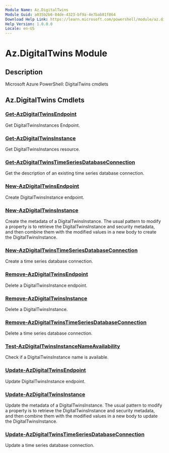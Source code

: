 ```yaml
---
Module Name: Az.DigitalTwins
Module Guid: a035b2b6-84de-4323-bf9a-4e7bab81f864
Download Help Link: https://learn.microsoft.com/powershell/module/az.digitaltwins
Help Version: 1.0.0.0
Locale: en-US
---
```


# Az.DigitalTwins Module
## Description
Microsoft Azure PowerShell: DigitalTwins cmdlets

## Az.DigitalTwins Cmdlets
### [Get-AzDigitalTwinsEndpoint](Get-AzDigitalTwinsEndpoint.md)
Get DigitalTwinsInstances Endpoint.

### [Get-AzDigitalTwinsInstance](Get-AzDigitalTwinsInstance.md)
Get DigitalTwinsInstances resource.

### [Get-AzDigitalTwinsTimeSeriesDatabaseConnection](Get-AzDigitalTwinsTimeSeriesDatabaseConnection.md)
Get the description of an existing time series database connection.

### [New-AzDigitalTwinsEndpoint](New-AzDigitalTwinsEndpoint.md)
Create DigitalTwinsInstance endpoint.

### [New-AzDigitalTwinsInstance](New-AzDigitalTwinsInstance.md)
Create the metadata of a DigitalTwinsInstance.
The usual pattern to modify a property is to retrieve the DigitalTwinsInstance and security metadata, and then combine them with the modified values in a new body to create the DigitalTwinsInstance.

### [New-AzDigitalTwinsTimeSeriesDatabaseConnection](New-AzDigitalTwinsTimeSeriesDatabaseConnection.md)
Create a time series database connection.

### [Remove-AzDigitalTwinsEndpoint](Remove-AzDigitalTwinsEndpoint.md)
Delete a DigitalTwinsInstance endpoint.

### [Remove-AzDigitalTwinsInstance](Remove-AzDigitalTwinsInstance.md)
Delete a DigitalTwinsInstance.

### [Remove-AzDigitalTwinsTimeSeriesDatabaseConnection](Remove-AzDigitalTwinsTimeSeriesDatabaseConnection.md)
Delete a time series database connection.

### [Test-AzDigitalTwinsInstanceNameAvailability](Test-AzDigitalTwinsInstanceNameAvailability.md)
Check if a DigitalTwinsInstance name is available.

### [Update-AzDigitalTwinsEndpoint](Update-AzDigitalTwinsEndpoint.md)
Update DigitalTwinsInstance endpoint.

### [Update-AzDigitalTwinsInstance](Update-AzDigitalTwinsInstance.md)
Update the metadata of a DigitalTwinsInstance.
The usual pattern to modify a property is to retrieve the DigitalTwinsInstance and security metadata, and then combine them with the modified values in a new body to update the DigitalTwinsInstance.

### [Update-AzDigitalTwinsTimeSeriesDatabaseConnection](Update-AzDigitalTwinsTimeSeriesDatabaseConnection.md)
Update a time series database connection.

